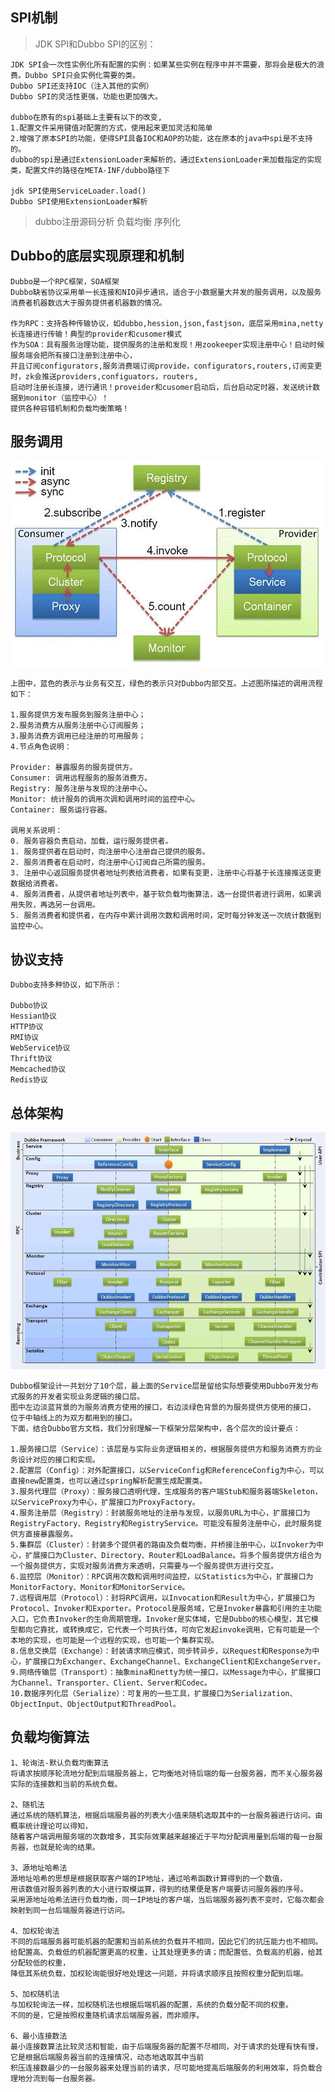 ## SPI机制
> JDK SPI和Dubbo SPI的区别：

    JDK SPI会一次性实例化所有配置的实例：如果某些实例在程序中并不需要，那将会是极大的浪费。Dubbo SPI只会实例化需要的类。
    Dubbo SPI还支持IOC（注入其他的实例）
    Dubbo SPI的灵活性更强，功能也更加强大。

    dubbo在原有的spi基础上主要有以下的改变,
    1.配置文件采用键值对配置的方式，使用起来更加灵活和简单 
    2.增强了原本SPI的功能，使得SPI具备IOC和AOP的功能，这在原本的java中spi是不支持的。
    dubbo的spi是通过ExtensionLoader来解析的，通过ExtensionLoader来加载指定的实现类，配置文件的路径在META-INF/dubbo路径下

    jdk SPI使用ServiceLoader.load()
    Dubbo SPI使用ExtensionLoader解析

> dubbo注册源码分析
> 负载均衡
> 序列化

## Dubbo的底层实现原理和机制
    Dubbo是一个RPC框架，SOA框架
    Dubbo缺省协议采用单一长连接和NIO异步通讯，适合于小数据量大并发的服务调用，以及服务消费者机器数远大于服务提供者机器数的情况。
    
    作为RPC：支持各种传输协议，如dubbo,hession,json,fastjson，底层采用mina,netty长连接进行传输！典型的provider和cusomer模式
    作为SOA：具有服务治理功能，提供服务的注册和发现！用zookeeper实现注册中心！启动时候服务端会把所有接口注册到注册中心，
    并且订阅configurators,服务消费端订阅provide，configurators,routers,订阅变更时，zk会推送providers,configuators，routers,
    启动时注册长连接，进行通讯！proveider和cusomer启动后，后台启动定时器，发送统计数据到monitor（监控中心）！
    提供各种容错机制和负载均衡策略！
    
## 服务调用
![Alt text](../doc/服务调用.jpg)

    上图中，蓝色的表示与业务有交互，绿色的表示只对Dubbo内部交互。上述图所描述的调用流程如下：
    
    1.服务提供方发布服务到服务注册中心；
    2.服务消费方从服务注册中心订阅服务；
    3.服务消费方调用已经注册的可用服务；
    4.节点角色说明：
    
    Provider: 暴露服务的服务提供方。
    Consumer: 调用远程服务的服务消费方。
    Registry: 服务注册与发现的注册中心。
    Monitor: 统计服务的调用次调和调用时间的监控中心。
    Container: 服务运行容器。
    
    调用关系说明：
    0. 服务容器负责启动，加载，运行服务提供者。
    1. 服务提供者在启动时，向注册中心注册自己提供的服务。
    2. 服务消费者在启动时，向注册中心订阅自己所需的服务。
    3. 注册中心返回服务提供者地址列表给消费者，如果有变更，注册中心将基于长连接推送变更数据给消费者。
    4. 服务消费者，从提供者地址列表中，基于软负载均衡算法，选一台提供者进行调用，如果调用失败，再选另一台调用。
    5. 服务消费者和提供者，在内存中累计调用次数和调用时间，定时每分钟发送一次统计数据到监控中心。
    
## 协议支持
    Dubbo支持多种协议，如下所示：
    
    Dubbo协议
    Hessian协议
    HTTP协议
    RMI协议
    WebService协议
    Thrift协议
    Memcached协议
    Redis协议
    
## 总体架构
![Alt text](../doc/总体架构.jpg)

    Dubbo框架设计一共划分了10个层，最上面的Service层是留给实际想要使用Dubbo开发分布式服务的开发者实现业务逻辑的接口层。
    图中左边淡蓝背景的为服务消费方使用的接口，右边淡绿色背景的为服务提供方使用的接口， 位于中轴线上的为双方都用到的接口。
    下面，结合Dubbo官方文档，我们分别理解一下框架分层架构中，各个层次的设计要点：
    
    1.服务接口层（Service）：该层是与实际业务逻辑相关的，根据服务提供方和服务消费方的业务设计对应的接口和实现。
    2.配置层（Config）：对外配置接口，以ServiceConfig和ReferenceConfig为中心，可以直接new配置类，也可以通过spring解析配置生成配置类。
    3.服务代理层（Proxy）：服务接口透明代理，生成服务的客户端Stub和服务器端Skeleton，以ServiceProxy为中心，扩展接口为ProxyFactory。
    4.服务注册层（Registry）：封装服务地址的注册与发现，以服务URL为中心，扩展接口为RegistryFactory、Registry和RegistryService。可能没有服务注册中心，此时服务提供方直接暴露服务。
    5.集群层（Cluster）：封装多个提供者的路由及负载均衡，并桥接注册中心，以Invoker为中心，扩展接口为Cluster、Directory、Router和LoadBalance。将多个服务提供方组合为一个服务提供方，实现对服务消费方来透明，只需要与一个服务提供方进行交互。
    6.监控层（Monitor）：RPC调用次数和调用时间监控，以Statistics为中心，扩展接口为MonitorFactory、Monitor和MonitorService。
    7.远程调用层（Protocol）：封将RPC调用，以Invocation和Result为中心，扩展接口为Protocol、Invoker和Exporter。Protocol是服务域，它是Invoker暴露和引用的主功能入口，它负责Invoker的生命周期管理。Invoker是实体域，它是Dubbo的核心模型，其它模型都向它靠扰，或转换成它，它代表一个可执行体，可向它发起invoke调用，它有可能是一个本地的实现，也可能是一个远程的实现，也可能一个集群实现。
    8.信息交换层（Exchange）：封装请求响应模式，同步转异步，以Request和Response为中心，扩展接口为Exchanger、ExchangeChannel、ExchangeClient和ExchangeServer。
    9.网络传输层（Transport）：抽象mina和netty为统一接口，以Message为中心，扩展接口为Channel、Transporter、Client、Server和Codec。
    10.数据序列化层（Serialize）：可复用的一些工具，扩展接口为Serialization、 ObjectInput、ObjectOutput和ThreadPool。

## 负载均衡算法
    1、轮询法-默认负载均衡算法
    将请求按顺序轮流地分配到后端服务器上，它均衡地对待后端的每一台服务器，而不关心服务器实际的连接数和当前的系统负载。
    
    2、随机法
    通过系统的随机算法，根据后端服务器的列表大小值来随机选取其中的一台服务器进行访问。由概率统计理论可以得知，
    随着客户端调用服务端的次数增多，其实际效果越来越接近于平均分配调用量到后端的每一台服务器，也就是轮询的结果。
    
    3、源地址哈希法
    源地址哈希的思想是根据获取客户端的IP地址，通过哈希函数计算得到的一个数值，
    用该数值对服务器列表的大小进行取模运算，得到的结果便是客户端要访问服务器的序号。
    采用源地址哈希法进行负载均衡，同一IP地址的客户端，当后端服务器列表不变时，它每次都会映射到同一台后端服务器进行访问。
    
    4、加权轮询法
    不同的后端服务器可能机器的配置和当前系统的负载并不相同，因此它们的抗压能力也不相同。
    给配置高、负载低的机器配置更高的权重，让其处理更多的请；而配置低、负载高的机器，给其分配较低的权重，
    降低其系统负载，加权轮询能很好地处理这一问题，并将请求顺序且按照权重分配到后端。
    
    5、加权随机法
    与加权轮询法一样，加权随机法也根据后端机器的配置，系统的负载分配不同的权重。
    不同的是，它是按照权重随机请求后端服务器，而非顺序。
    
    6、最小连接数法
    最小连接数算法比较灵活和智能，由于后端服务器的配置不尽相同，对于请求的处理有快有慢，它是根据后端服务器当前的连接情况，动态地选取其中当前
    积压连接数最少的一台服务器来处理当前的请求，尽可能地提高后端服务的利用效率，将负载合理地分流到每一台服务器。
